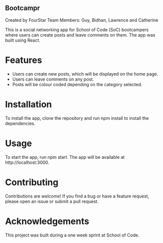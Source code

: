 ## Bootcampr

Created by FourStar
Team Members: Guy, Bidhan, Lawrence and Catherine

This is a social networking app for School of Code (SoC) bootcampers where users can create posts and leave comments on them. The app was built using React.

# Features

- Users can create new posts, which will be displayed on the home page.
- Users can leave comments on any post.
- Posts will be colour coded depending on the category selected.

# Installation

To install the app, clone the repository and run npm install to install the dependencies.

# Usage

To start the app, run npm start. The app will be available at http://localhost:3000.

# Contributing

Contributions are welcome! If you find a bug or have a feature request, please open an issue or submit a pull request.

# Acknowledgements

This project was built during a one week sprint at School of Code.
